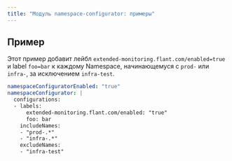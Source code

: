 ```yaml
---
title: "Модуль namespace-configurator: примеры"
---
```


## Пример

Этот пример добавит лейбл `extended-monitoring.flant.com/enabled=true` и label `foo=bar` к каждому Namespace, начинающемуся с `prod-` или `infra-`, за исключением `infra-test`.

```yaml
namespaceConfiguratorEnabled: "true"
namespaceConfigurator: |
  configurations:
  - labels:
      extended-monitoring.flant.com/enabled: "true"
      foo: bar
    includeNames:
    - "prod-.*"
    - "infra-.*"
    excludeNames:
    - "infra-test"
```
